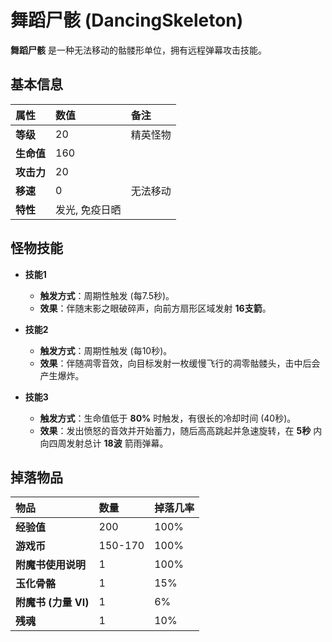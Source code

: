 # 舞蹈尸骸 (DancingSkeleton)

**舞蹈尸骸** 是一种无法移动的骷髅形单位，拥有远程弹幕攻击技能。

## 基本信息

| 属性 | 数值 | 备注 |
| :--- | :--- | :--- |
| **等级** | 20 | 精英怪物 |
| **生命值** | 160 | |
| **攻击力** | 20 | |
| **移速** | 0 | 无法移动 |
| **特性** | 发光, 免疫日晒 | |

## 怪物技能

- **技能1**
  - **触发方式**：周期性触发 (每7.5秒)。
  - **效果**：伴随末影之眼破碎声，向前方扇形区域发射 **16支箭**。

- **技能2**
  - **触发方式**：周期性触发 (每10秒)。
  - **效果**：伴随凋零音效，向目标发射一枚缓慢飞行的凋零骷髅头，击中后会产生爆炸。

- **技能3**
  - **触发方式**：生命值低于 **80%** 时触发，有很长的冷却时间 (40秒)。
  - **效果**：发出愤怒的音效并开始蓄力，随后高高跳起并急速旋转，在 **5秒** 内向四周发射总计 **18波** 箭雨弹幕。

## 掉落物品

| 物品 | 数量 | 掉落几率 |
| :--- | :--- | :--- |
| **经验值** | 200 | 100% |
| **游戏币** | 150-170 | 100% |
| **附魔书使用说明**| 1 | 100% |
| **玉化骨骼** | 1 | 15% |
| **附魔书 (力量 VI)** | 1 | 6% |
| **残魂** | 1 | 10% |